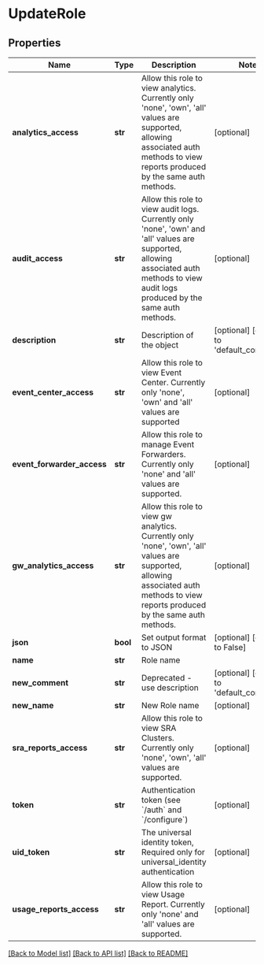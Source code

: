 # UpdateRole

## Properties
Name | Type | Description | Notes
------------ | ------------- | ------------- | -------------
**analytics_access** | **str** | Allow this role to view analytics. Currently only &#39;none&#39;, &#39;own&#39;, &#39;all&#39; values are supported, allowing associated auth methods to view reports produced by the same auth methods. | [optional] 
**audit_access** | **str** | Allow this role to view audit logs. Currently only &#39;none&#39;, &#39;own&#39; and &#39;all&#39; values are supported, allowing associated auth methods to view audit logs produced by the same auth methods. | [optional] 
**description** | **str** | Description of the object | [optional] [default to 'default_comment']
**event_center_access** | **str** | Allow this role to view Event Center. Currently only &#39;none&#39;, &#39;own&#39; and &#39;all&#39; values are supported | [optional] 
**event_forwarder_access** | **str** | Allow this role to manage Event Forwarders. Currently only &#39;none&#39; and &#39;all&#39; values are supported. | [optional] 
**gw_analytics_access** | **str** | Allow this role to view gw analytics. Currently only &#39;none&#39;, &#39;own&#39;, &#39;all&#39; values are supported, allowing associated auth methods to view reports produced by the same auth methods. | [optional] 
**json** | **bool** | Set output format to JSON | [optional] [default to False]
**name** | **str** | Role name | 
**new_comment** | **str** | Deprecated - use description | [optional] [default to 'default_comment']
**new_name** | **str** | New Role name | [optional] 
**sra_reports_access** | **str** | Allow this role to view SRA Clusters. Currently only &#39;none&#39;, &#39;own&#39;, &#39;all&#39; values are supported. | [optional] 
**token** | **str** | Authentication token (see &#x60;/auth&#x60; and &#x60;/configure&#x60;) | [optional] 
**uid_token** | **str** | The universal identity token, Required only for universal_identity authentication | [optional] 
**usage_reports_access** | **str** | Allow this role to view Usage Report. Currently only &#39;none&#39; and &#39;all&#39; values are supported. | [optional] 

[[Back to Model list]](../README.md#documentation-for-models) [[Back to API list]](../README.md#documentation-for-api-endpoints) [[Back to README]](../README.md)


